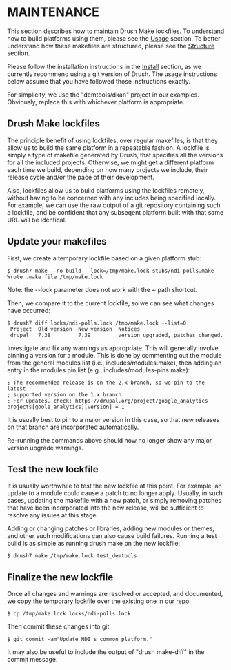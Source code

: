 MAINTENANCE
===========

This section describes how to maintain Drush Make lockfiles. To understand how
to build platforms using them, please see the [Usage](usage.md) section. To
better understand how these makefiles are structured, please see the
[Structure](structure.md) section.

Please follow the installation instructions in the [Install](install.md)
section, as we currently recommend using a git version of Drush. The usage
instructions below assume that you have followed those instructions exactly.

For simplicity, we use the "demtools/dkan" project in our examples. Obviously,
replace this with whichever platform is appropriate.


Drush Make lockfiles
--------------------

The principle benefit of using lockfiles, over regular makefiles, is that they
allow us to build the same platform in a repeatable fashion. A lockfile is
simply a type of makefile generated by Drush, that specifies all the versions
for all the included projects. Otherwise, we might get a different platform
each time we build, depending on how many projects we include, their release
cycle and/or the pace of their development.

Also, lockfiles allow us to build platforms using the lockfiles remotely,
without having to be concerned with any includes being specified locally. For
example, we can use the raw output of a git repository containing such a
lockfile, and be confident that any subseqent platform built with that same URL
will be identical.


Update your makefiles
---------------------

First, we create a temporary lockfile based on a given platform stub:

    $ drush7 make --no-build --lock=/tmp/make.lock stubs/ndi-polls.make
    Wrote .make file /tmp/make.lock

Note: the --lock parameter does not work with the ~ path shortcut.

Then, we compare it to the current lockfile, so we can see what changes have
occurred:

    $ drush7 diff locks/ndi-polls.lock /tmp/make.lock --list=0
     Project  Old version  New version  Notices                            
     drupal   7.38         7.39         version upgraded, patches changed.

Investigate and fix any warnings as appropriate.  This will generally involve
pinning a version for a module.  This is done by commenting out the module from
the general modules list (i.e., includes/modules.make), then adding an entry
in the modules pin list (e.g., includes/modules-pins.make):

    ; The recommended release is on the 2.x branch, so we pin to the latest
    ; supported version on the 1.x branch.
    ; For updates, check: https://drupal.org/project/google_analytics
    projects[goole_analytics][version] = 1

It is usually best to pin to a major version in this case, so that new releases
on that branch are incorporated automatically.

Re-running the commands above should now no longer show any major version
upgrade warnings.


Test the new lockfile
---------------------

It is usually worthwhile to test the new lockfile at this point. For example,
an update to a module could cause a patch to no longer apply. Usually, in such
cases, updating the makefile with a new patch, or simply removing patches that
have been incorporated into the new release, will be sufficient to resolve any
issues at this stage.

Adding or changing patches or libraries, adding new modules or themes, and
other such modifications can also cause build failures. Running a test build is
as simple as running drush make on the new lockfile:

    $ drush7 make /tmp/make.lock test_demtools


Finalize the new lockfile
-------------------------

Once all changes and warnings are resolved or accepted, and documented, we copy
the temporary lockfile over the existing one in our repo:

    $ cp /tmp/make.lock locks/ndi-polls.lock

Then commit these changes into git:

    $ git commit -am"Update NDI's common platform."

It may also be useful to include the output of "drush make-diff" in the commit
message.

